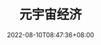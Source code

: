 ---
weight: 9
title: "元宇宙经济"
description: ""
date: 2022-08-10T08:47:36+08:00
lastmod: 2022-08-10T08:47:36+08:00
draft: false
ico: '<svg class="icon" aria-hidden="true"><use xlink:href="#icon-yuanyuzhoujingji"></use></svg>'
navigation: ["元宇宙地产","元广告","元宇宙电商","创作者经济"]
hidePage: true
---